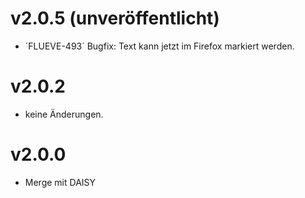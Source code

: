 # v2.0.5 (unveröffentlicht)
- ´FLUEVE-493´ Bugfix: Text kann jetzt im Firefox markiert werden.

# v2.0.2
- keine Änderungen.

# v2.0.0 
- Merge mit DAISY
